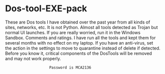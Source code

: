 # Dos-tool-EXE-pack
These are Dos tools I have obtained over the past year from all kinds of sites, networks, etc. It is not Python. Almost all tools detected as Trojan but normal UI launches. If you are really worried, run it in the Windows Sandbox. Comments and ratings.
I have run all the tools and kept them for several months with no effect on my laptop. If you have an anti-virus, set the action in the settings to move to quarantine instead of delete if detected. Before you know it, critical components of the DosTools will be removed and may not work properly.


                        Password is MCA2136
